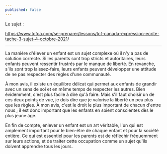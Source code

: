 ```yaml
---
published: false
---
```

Le sujet :

https://www.tcfca.com/se-preparer/lessons/tcf-canada-expression-ecrite-tache-3-sujet-4-octobre-2021/

---

La manière d'élever un enfant est un sujet complexe où il n'y a pas de solution correcte. Si les parents sont trop stricts et autoritaires, leurs enfants peuvent ressentir frustrés par le manque de liberté. En revanche, s'ils sont trop laissez-faire, leurs enfants peuvent développer une attitude de ne pas respecter des règles d'une communauté.

À mon avis, il existe un équilibre délicat qui permet aux enfants de grandir avec un sens de soi et en même temps de respecter les autres. Bien évidemment, c'est plus facile à dire qu'à faire. Mais s'il faut choisir un de ces deux points de vue, je dois dire que je valorise la liberté un peu plus que les règles. À mon avis, c'est le droit le plus important de chacun d'entre nous ; il est donc important que les enfants en soient conscientes dès le plus jeune âge.

En fin de compte, enlever un enfant est un art véritable, l'un qui est amplement important pour le bien-être de chaque enfant et pour la société entière. Ce qui est essentiel pour les parents est de réfléchir fréquemment sur leurs actions, et de traiter cette occupation comme un sujet qu'ils doivent apprendre tous les jours.
